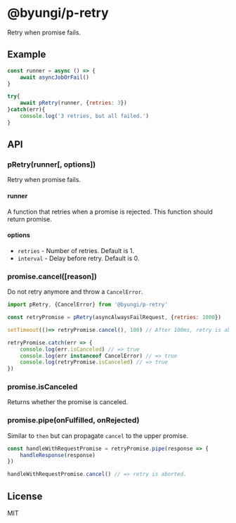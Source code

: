 # @byungi/p-retry
Retry when promise fails.

## Example
```js
const runner = async () => {
    await asyncJobOrFail()
}

try{
    await pRetry(runner, {retries: 3})
}catch(err){
    console.log('3 retries, but all failed.')
}
```

## API
### pRetry(runner[, options])
Retry when promise fails.

#### runner
A function that retries when a promise is rejected. This function should return promise.

#### options
- `retries` - Number of retries. Default is 1.
- `interval` - Delay before retry. Default is 0.

### promise.cancel([reason])
Do not retry anymore and throw a `CancelError`.

```js
import pRetry, {CancelError} from '@byungi/p-retry'

const retryPromise = pRetry(asyncAlwaysFailRequest, {retries: 1000})

setTimeout(()=> retryPromise.cancel(), 100) // After 100ms, retry is aborted.

retryPromise.catch(err => {
    console.log(err.isCanceled) // => true
    console.log(err instanceof CancelError) // => true
    console.log(retryPromise.isCanceled) // => true
})
```

### promise.isCanceled
Returns whether the promise is canceled.

### promise.pipe(onFulfilled, onRejected)
Similar to `then` but can propagate `cancel` to the upper promise.

```js
const handleWithRequestPromise = retryPromise.pipe(response => {
    handleResponse(response)
})

handleWithRequestPromise.cancel() // => retry is aborted.
```

## License
MIT
